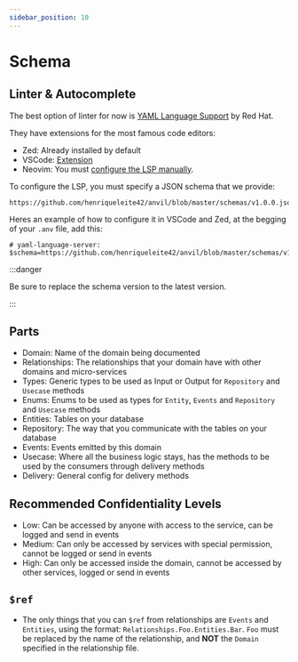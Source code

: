 ```yaml
---
sidebar_position: 10
---
```


# Schema

## Linter & Autocomplete

The best option of linter for now is [YAML Language Support](https://github.com/redhat-developer/yaml-language-server) by Red Hat.

They have extensions for the most famous code editors:
- Zed: Already installed by default
- VSCode: [Extension](https://marketplace.visualstudio.com/items?itemName=redhat.vscode-yaml)
- Neovim: You must [configure the LSP manually](https://neovim.io/doc/user/lsp.html).

To configure the LSP, you must specify a JSON schema that we provide:
```
https://github.com/henriqueleite42/anvil/blob/master/schemas/v1.0.0.json
```

Heres an example of how to configure it in VSCode and Zed, at the begging of your `.anv` file, add this:
```
# yaml-language-server: $schema=https://github.com/henriqueleite42/anvil/blob/master/schemas/v1.0.0.json
```

:::danger

Be sure to replace the schema version to the latest version.

:::

## Parts

- Domain: Name of the domain being documented
- Relationships: The relationships that your domain have with other domains and micro-services
- Types: Generic types to be used as Input or Output for `Repository` and `Usecase` methods
- Enums: Enums to be used as types for `Entity`, `Events` and `Repository` and `Usecase` methods
- Entities: Tables on your database
- Repository: The way that you communicate with the tables on your database
- Events: Events emitted by this domain
- Usecase: Where all the business logic stays, has the methods to be used by the consumers through delivery methods
- Delivery: General config for delivery methods

## Recommended Confidentiality Levels

- Low: Can be accessed by anyone with access to the service, can be logged and send in events
- Medium: Can only be accessed by services with special permission, cannot be logged or send in events
- High: Can only be accessed inside the domain, cannot be accessed by other services, logged or send in events

## `$ref`

- The only things that you can `$ref` from relationships are `Events` and `Entities`, using the format: `Relationships.Foo.Entities.Bar`. `Foo` must be replaced by the name of the relationship, and **NOT** the `Domain` specified in the relationship file.
